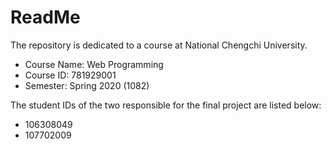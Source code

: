 # ReadMe
The repository is dedicated to a course at National Chengchi University.
* Course Name: Web Programming
* Course ID: 781929001
* Semester: Spring 2020 (1082)

The student IDs of the two responsible for the final project are listed below:
* 106308049
* 107702009
